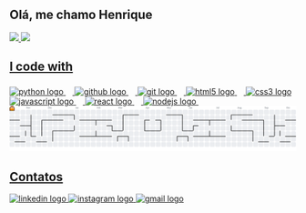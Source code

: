 ## Olá, me chamo Henrique 


<div>
<a href="https://github.com/henri0675">
<img loading="lazy" height="180em" src="https://github-readme-stats.vercel.app/api/top-langs/?username=henri0675&layout=compact&langs_count=7&theme=dracula"/>
<img loading="lazy" height="180em" src="https://github-readme-stats.vercel.app/api?username=henri0675&show_icons=true&theme=dracula&include_all_commits=true&count_private=true"/>
</div>




###

<h2 align="left">I code with</h2>

###

<div align="left">
  <img src="https://cdn.jsdelivr.net/gh/devicons/devicon/icons/python/python-original.svg" height="40" alt="python logo"  />
  <img width="12" />
  <img src="https://cdn.jsdelivr.net/gh/devicons/devicon/icons/github/github-original.svg" height="40" alt="github logo"  />
  <img width="12" />
  <img src="https://cdn.jsdelivr.net/gh/devicons/devicon/icons/git/git-original.svg" height="40" alt="git logo"  />
  <img width="12" />
  <img src="https://cdn.jsdelivr.net/gh/devicons/devicon/icons/html5/html5-original.svg" height="40" alt="html5 logo"  />
  <img width="12" />
  <img src="https://cdn.jsdelivr.net/gh/devicons/devicon/icons/css3/css3-original.svg" height="40" alt="css3 logo"  />
  <img src="https://cdn.jsdelivr.net/gh/devicons/devicon/icons/javascript/javascript-original.svg" height="40" alt="javascript logo"/>
  <img width="12" />
  <img src="https://cdn.jsdelivr.net/gh/devicons/devicon/icons/react/react-original.svg" height="40" alt="react logo"  />
  <img width="12" />
  <img src="https://cdn.jsdelivr.net/gh/devicons/devicon/icons/nodejs/nodejs-original.svg" height="40" alt="nodejs logo"  />
  <img width="12" />
</div>

<picture>
  <source media="(prefers-color-scheme: dark)" srcset="https://raw.githubusercontent.com/henri0675/henri0675/output/pacman-contribution-graph-dark.svg">
  <source media="(prefers-color-scheme: light)" srcset="https://raw.githubusercontent.com/henri0675/henri0675/output/pacman-contribution-graph.svg">
  <img alt="pacman contribution graph" src="https://raw.githubusercontent.com/henri0675/henri0675/output/pacman-contribution-graph.svg">
</picture>

###

## Contatos
<div align="left">
  <img src="https://www.linkedin.com/in/henrique-infanti-coratolo/profile-readme-generator/master/src/assets/icons/social/linkedin/default.svg" width="52" height="40" alt="linkedin logo"  />
  <img src="https://www.instagram.com/henrique.infanti/?next=%2F/profile-readme-generator/master/src/assets/icons/social/instagram/default.svg" width="52" height="40" alt="instagram logo"  />
  <img src="https://myaccount.google.com/?hl=pt_BR&utm_source=OGB&utm_medium=act&gar=WzEyMF0/profile-readme-generator/master/src/assets/icons/social/gmail/default.svg" width="52" height="40" alt="gmail logo"  />
</div>
  
